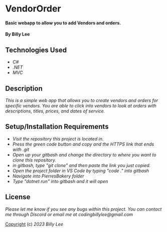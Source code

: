 # VendorOrder

#### Basic webapp to allow you to add Vendors and orders.

#### By Billy Lee

## Technologies Used

* _C#_
* _.NET_
* _MVC_


## Description
_This is a simple web app that allows you to create vendors and orders for specific vendors. You are able to click into vendors to look at orders with descriptions, titles, prices, and dates of service._

## Setup/Installation Requirements

* _Visit the repository this project is located in._
* _Press the green code button and copy and the HTTPS link that ends with .git_
* _Open up your gitbash and change the directory to where you want to clone this repository._
* _in gitbash, type "git clone" and then paste the link you just copied._
* _Open the project folder in VS Code by typing "code ." into gitbash_
* _Navigate into PierresBakery folder_
* _Type "dotnet run" into gitbash and it will open_

## License

_Please let me know if you see any bugs within this project. You can contact me through Discord or email me at codingbillylee@gmail.com_

[Copyright](https://opensource.org/licenses/MIT) (c) _2023_ _Billy Lee_
